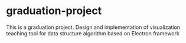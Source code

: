 # graduation-project
This is a graduation project. Design and implementation of visualization teaching tool for data structure algorithm based on Electron framework
